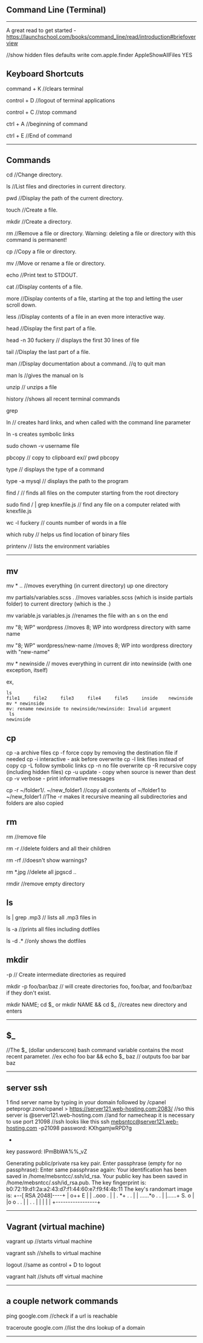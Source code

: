 Command Line (Terminal)
-----------------------
-----------


A great read to get started - https://launchschool.com/books/command_line/read/introduction#briefoverview

//show hidden files
defaults write com.apple.finder AppleShowAllFiles YES




Keyboard Shortcuts
------------------

command + K  //clears terminal

control + D //logout of terminal applications

control + C  //stop command

ctrl + A  //beginning of command

ctrl + E //End of command





------------------------------------------------------------------------




Commands
--------

cd  //Change directory.

ls  //List files and directories in current directory.

pwd //Display the path of the current directory.

touch //Create a file.

mkdir //Create a directory.

rm  //Remove a file or directory. Warning: deleting a file or directory with this command is
permanent!

cp  //Copy a file or directory.

mv  //Move or rename a file or directory.

echo  //Print text to STDOUT.

cat //Display contents of a file.

more  //Display contents of a file, starting at the top and letting the user scroll down.

less  //Display contents of a file in an even more interactive way.

head  //Display the first part of a file.

head -n 30 fuckery // displays the first 30 lines of file

tail  //Display the last part of a file.

man //Display documentation about a command.
//q to quit man

man ls //gives the manual on ls

unzip // unzips a file

history //shows all recent terminal commands

grep

ln // creates hard links, and when called with the command line parameter

ln -s creates symbolic links

sudo chown -v username file

pbcopy // copy to clipboard
ex// pwd pbcopy

type // displays the type of a command

type -a mysql // displays the path to the program

find / // finds all files on the computer starting from the root directory

sudo find / | grep knexfile.js // find any file on a computer related with knexfile.js

 wc -l fuckery // counts number of words in a file

which ruby // helps us find location of binary files

printenv // lists the environment variables





------------------------------------------------------------






mv
--
mv * .. //moves everything (in current directory) up one directory

mv partials/variables.scss . //moves variables.scss (which is inside partials folder) to current directory (which is the .)

mv variable.js variables.js  //renames the file with an s on the end

mv "8; WP" wordpress //moves 8; WP into wordpress directory with same name

mv "8; WP" wordpress/new-name //moves 8; WP into wordpress directory with "new-name"

mv * newinside // moves everything in current dir into newinside (with one exception, itself)

ex,
```
ls
file1     file2     file3     file4     file5     inside    newinside
mv * newinside
mv: rename newinside to newinside/newinside: Invalid argument
 ls
newinside
```



cp
--
cp -a archive files
cp -f force copy by removing the destination file if needed
cp -i interactive - ask before overwrite
cp -l link files instead of copy
cp -L follow symbolic links
cp -n no file overwrite
cp -R recursive copy (including hidden files)
cp -u update - copy when source is newer than dest
cp -v verbose - print informative messages

cp -r ~/folder1/. ~/new_folder1
//copy all contents of ~/folder1 to ~/new_folder1
//The -r makes it recursive meaning all subdirectories and folders are also copied




rm
--

rm  //remove file

rm -r //delete folders and all their children

rm -rf //doesn't show warnings?

rm *.jpg //delete all jpgscd ..

rmdir  //remove empty directory




ls
--

ls | grep .mp3 // lists all .mp3 files in

ls -a //prints all files including dotfiles

ls -d .* //only shows the dotfiles



mkdir
--

-p // Create intermediate directories as required

mkdir -p foo/bar/baz
// will create directories foo, foo/bar, and foo/bar/baz if they don't exist.

mkdir NAME; cd $_
or
mkdir NAME && cd $_
//creates new directory and enters








------------------------------------------------------------------------





$_
--
//The $_ (dollar underscore) bash command variable contains the most recent parameter.
//ex
echo foo bar && echo $_ baz
// outputs
foo bar
bar baz






------------------------------------------------------------------------






server ssh
----------
1 find server name by typing in your domain followed by /cpanel
peteprogr.zone/cpanel > https://server121.web-hosting.com:2083/
//so this server is @server121.web-hosting.com
//and for namecheap it is necessary to use port 21098
//ssh looks like this
ssh mebsntcc@server121.web-hosting.com -p21098
password: KXhgamjwRPD?g

-

key password: IPmBbWA%%_vZ

Generating public/private rsa key pair.
Enter passphrase (empty for no passphrase):
Enter same passphrase again:
Your identification has been saved in /home/mebsntcc/.ssh/id_rsa.
Your public key has been saved in /home/mebsntcc/.ssh/id_rsa.pub.
The key fingerprint is:
b0:72:19:d1:2a:a2:43:d7:f1:44:60:e7:f9:f4:4b:11
The key's randomart image is:
+--[ RSA 2048]----+
|     o++   E     |
|    ..ooo   .    |
|    . *+ . .     |
| ......*o . .    |
|......+ S. o     |
|o    o    . .    |
| .         .     |
|                 |
|                 |
+-----------------+








-------------------------------------------------------------------------







Vagrant (virtual machine)
-------------------------


vagrant up //starts virtual machine

vagrant ssh //shells to virtual machine

logout //same as control + D to logout

vagrant halt //shuts off virtual machine








-------------------------------------------------------------------------




a couple network commands
-------------------------

ping google.com //check if a url is reachable

traceroute google.com //list the dns lookup of a domain







-------------------------------------------------------------------------






